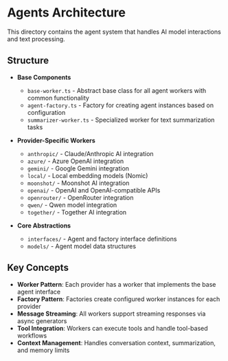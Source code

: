 # Agents Architecture

This directory contains the agent system that handles AI model interactions and text processing.

## Structure

- **Base Components**
  - `base-worker.ts` - Abstract base class for all agent workers with common functionality
  - `agent-factory.ts` - Factory for creating agent instances based on configuration
  - `summarizer-worker.ts` - Specialized worker for text summarization tasks

- **Provider-Specific Workers**
  - `anthropic/` - Claude/Anthropic AI integration
  - `azure/` - Azure OpenAI integration
  - `gemini/` - Google Gemini integration
  - `local/` - Local embedding models (Nomic)
  - `moonshot/` - Moonshot AI integration
  - `openai/` - OpenAI and OpenAI-compatible APIs
  - `openrouter/` - OpenRouter integration
  - `qwen/` - Qwen model integration
  - `together/` - Together AI integration

- **Core Abstractions**
  - `interfaces/` - Agent and factory interface definitions
  - `models/` - Agent model data structures

## Key Concepts

- **Worker Pattern**: Each provider has a worker that implements the base agent interface
- **Factory Pattern**: Factories create configured worker instances for each provider
- **Message Streaming**: All workers support streaming responses via async generators
- **Tool Integration**: Workers can execute tools and handle tool-based workflows
- **Context Management**: Handles conversation context, summarization, and memory limits

